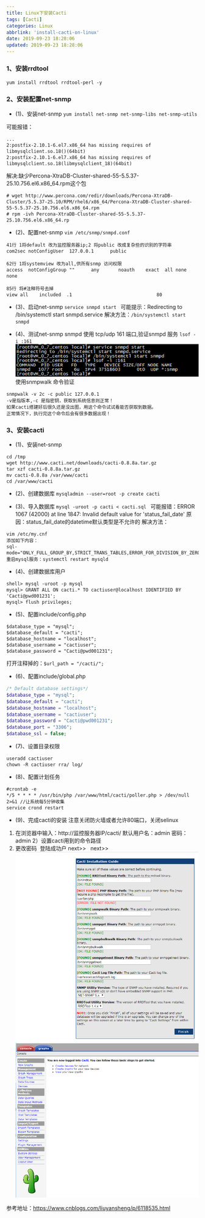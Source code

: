 ```yaml
---
title: Linux下安装Cacti
tags: [Cacti]
categories: Linux
abbrlink: 'install-cacti-on-linux'
date: 2019-09-23 18:28:06
updated: 2019-09-23 18:28:06
---
```


### 1、安装rrdtool
`yum install rrdtool rrdtool-perl -y `

### 2、安装配置net-snmp
- (1)、安装net-snmp
`yum install net-snmp net-snmp-libs net-snmp-utils`

可能报错：

```
...
2:postfix-2.10.1-6.el7.x86_64 has missing requires of libmysqlclient.so.18()(64bit)
2:postfix-2.10.1-6.el7.x86_64 has missing requires of libmysqlclient.so.18(libmysqlclient_18)(64bit)
```

解决:缺少Percona-XtraDB-Cluster-shared-55-5.5.37-25.10.756.el6.x86_64.rpm这个包

```shell
# wget http://www.percona.com/redir/downloads/Percona-XtraDB-Cluster/5.5.37-25.10/RPM/rhel6/x86_64/Percona-XtraDB-Cluster-shared-55-5.5.37-25.10.756.el6.x86_64.rpm
# rpm -ivh Percona-XtraDB-Cluster-shared-55-5.5.37-25.10.756.el6.x86_64.rp
```

- (2)、配置net-snmp
`vim /etc/snmp/snmpd.conf `

```
41行 1将default 改为监控服务器ip;2 将public 改成复杂些的识别的字符串  
com2sec notConfigUser  127.0.0.1      public  
  
62行 1将systemview 改为all,供所有snmp 访问权限  
access  notConfigGroup ""      any       noauth    exact  all none none  
  
85行 将#注释符号去掉  
view all    included  .1                               80  
```

- (3)、启动net-snmp
`service snmpd start `
可能提示：Redirecting to /bin/systemctl start snmpd.service
解决方法：`/bin/systemctl start snmpd`

- (4)、测试net-snmp
snmpd 使用 tcp/udp 161 端口,验证snmpd 服务
`lsof -i :161`
![](/images/install_cacti_on_linux_1.png)
使用snmpwalk 命令验证
```
snmpwalk -v 2c -c public 127.0.0.1 
-v是指版本,-c 是指密钥，获取到系统信息则正常！
如果cacti搭建好后很久还是没出图，用这个命令试试看能否获取到数据。
正常情况下，执行完这个命令后会有很多数据出现！
```

### 3、安装cacti

- (1)、安装net-snmp
```shell
cd /tmp 
wget http://www.cacti.net/downloads/cacti-0.8.8a.tar.gz 
tar xzf cacti-0.8.8a.tar.gz 
mv cacti-0.8.8a /var/www/cacti 
cd /var/www/cacti
```
- (2)、创建数据库
`mysqladmin --user=root -p create cacti `

- (3)、导入数据库
`mysql -uroot -p cacti < cacti.sql `
可能报错：ERROR 1067 (42000) at line 1847: Invalid default value for 'status_fail_date'
原因：status_fail_date的datetime默认类型是不允许的
解决方法：
```
vim /etc/my.cnf
添加如下内容：
sql-mode="ONLY_FULL_GROUP_BY,STRICT_TRANS_TABLES,ERROR_FOR_DIVISION_BY_ZERO,NO_AUTO_CREATE_USER,NO_ENGINE_SUBSTITUTION"
重启mysql服务：systemctl restart mysqld
```

- (4)、创建数据库用户
```
shell> mysql -uroot -p mysql 
mysql> GRANT ALL ON cacti.* TO cactiuser@localhost IDENTIFIED BY 'Cacti@pwd001231'; 
mysql> flush privileges; 
```

- (5)、配置include/config.php
```
$database_type = "mysql"; 
$database_default = "cacti"; 
$database_hostname = "localhost"; 
$database_username = "cactiuser"; 
$database_password = "Cacti@pwd001231"; 
```

打开注释掉的：`$url_path = "/cacti/"; `


- (6)、配置include/global.php
``` php
/* Default database settings*/ 
$database_type = "mysql"; 
$database_default = "cacti"; 
$database_hostname = "localhost"; 
$database_username = "cactiuser"; 
$database_password = "Cacti@pwd001231"; 
$database_port = "3306"; 
$database_ssl = false; 
```

- (7)、设置目录权限
```
useradd cactiuser 
chown -R cactiuser rra/ log/ 
```

- (8)、配置计划任务
```
#crontab -e 
*/5 * * * * /usr/bin/php /var/www/html/cacti/poller.php > /dev/null 2>&1 //让系统每5分钟收集
service crond restart 
```

- (9)、完成cacti的安装
注意关闭防火墙或者允许80端口，关闭selinux
1) 在浏览器中输入：http://监控服务器IP/cacti/
默认用户名：admin 密码：admin
2）设置cacti用到的命令路径
3) 更改密码 
登陆成功户 next>>   next>> 
![](/images/install_cacti_on_linux_2.png)
![](/images/install_cacti_on_linux_3.png)

参考地址：https://www.cnblogs.com/liuyansheng/p/6118535.html